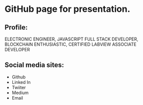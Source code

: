 # GitHub page for presentation.

## Profile: 
ELECTRONIC ENGINEER, JAVASCRIPT FULL STACK DEVELOPER, BLOCKCHAIN ENTHUSIASTIC, CERTIFIED LABVIEW ASSOCIATE DEVELOPER

## Social media sites:
* Github
* Linked In
* Twiiter
* Medium
* Email

